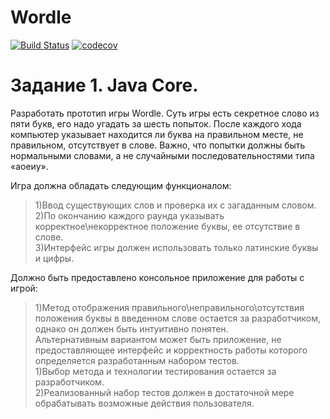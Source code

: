 # Wordle 
[![Build Status](https://app.travis-ci.com/DanilKozlov00/Wordle.svg?token=YjJ7dvZ32iyxGEscJx5P&branch=master)](https://app.travis-ci.com/DanilKozlov00/Wordle)
[![codecov](https://codecov.io/gh/DanilKozlov00/Wordle/branch/junit5/graph/badge.svg?token=03dGqL07wb)](https://codecov.io/gh/DanilKozlov00/Wordle)
# Задание 1. Java Core. #

Разработать прототип игры Wordle. Суть игры есть секретное слово из пяти букв, его надо угадать за шесть попыток. После каждого хода компьютер указывает находится ли буква на правильном месте, не правильном, отсутствует в слове. Важно, что попытки должны быть нормальными словами, а не случайными последовательностями типа «аоеиу». 
	
Игра должна обладать следующим функционалом:  
  >1)Ввод существующих слов и проверка их с загаданным словом.  
  >2)По окончанию каждого раунда указывать корректное\некорректное положение буквы, ее отсутствие в слове.  
  >3)Интерфейс игры должен использовать только латинские буквы и цифры.  
  
Должно быть предоставлено консольное приложение для работы с игрой:  
  >1)Метод отображения правильного\неправильного\отсутствия положения буквы в введенном слове остается за разработчиком, однако он должен быть интуитивно понятен.  
Альтернативным вариантом может быть приложение, не предоставляющее интерфейс и корректность работы которого определяется разработанным набором тестов.  
  >1)Выбор метода и технологии тестирования остается за разработчиком.  
  >2)Реализованный набор тестов должен в достаточной мере обрабатывать возможные действия пользователя.  
